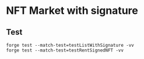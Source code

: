 # NFT Market with signature


## Test
```
forge test --match-test=testListWithSignature -vv
forge test --match-test=testRentSignedNFT -vv
```


